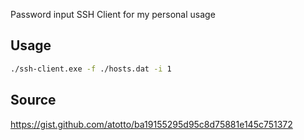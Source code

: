 Password input SSH Client for my personal usage

## Usage
```sh
./ssh-client.exe -f ./hosts.dat -i 1
```

## Source
https://gist.github.com/atotto/ba19155295d95c8d75881e145c751372
